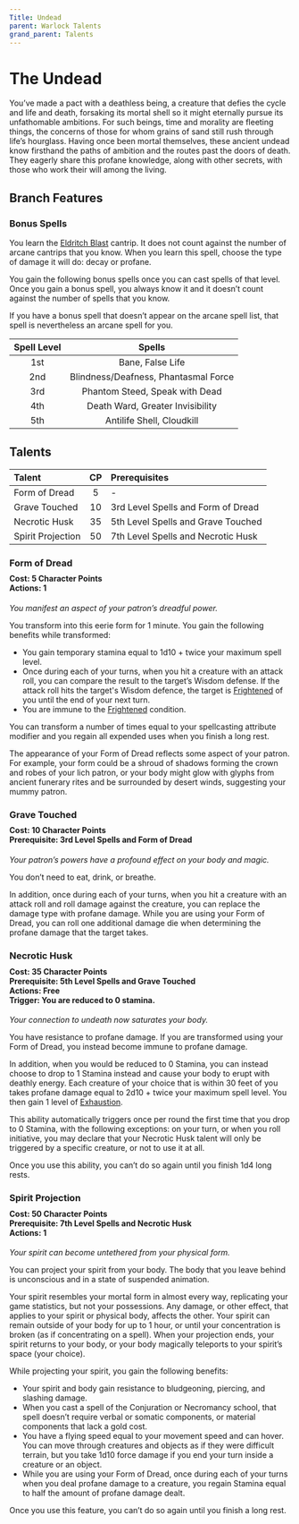 ```yaml
---
Title: Undead
parent: Warlock Talents
grand_parent: Talents
---
```


# The Undead
You’ve made a pact with a deathless being, a creature that defies the cycle and life and death, forsaking its mortal shell so it might eternally pursue its unfathomable ambitions. For such beings, time and morality are fleeting things, the concerns of those for whom grains of sand still rush through life’s hourglass. Having once been mortal themselves, these ancient undead know firsthand the paths of ambition and the routes past the doors of death. They eagerly share this profane knowledge, along with other secrets, with those who work their will among the living.

## Branch Features

### Bonus Spells
You learn the [Eldritch Blast](https://stormchaserroleplaying.com/stormchaserRPG/Spells/Cantrips/Evocation/#eldritch-blast) cantrip. It does not count against the number of arcane cantrips that you know. When you learn this spell, choose the type of damage it will do: decay or profane.

You gain the following bonus spells once you can cast spells of that level. Once you gain a bonus spell, you always know it and it doesn’t count against the number of spells that you know.

If you have a bonus spell that doesn’t appear on the arcane spell list, that spell is nevertheless an arcane spell for you.

| Spell Level | Spells |
|:-----------:|:------:|
| 1st | Bane, False Life |
| 2nd | Blindness/Deafness, Phantasmal Force |
| 3rd | Phantom Steed, Speak with Dead |
| 4th | Death Ward, Greater Invisibility |
| 5th | Antilife Shell, Cloudkill |

## Talents

| Talent | CP | Prerequisites |
|:-------|:--:|:--------------|
| Form of Dread     | 5  | - |
| Grave Touched     | 10 | 3rd Level Spells and Form of Dread |
| Necrotic Husk     | 35 | 5th Level Spells and Grave Touched |
| Spirit Projection | 50 | 7th Level Spells and Necrotic Husk |

###  Form of Dread

<div style="margin-top:-10px;"></div>

#### **Cost:** 5 Character Points<br>**Actions:** 1
*You manifest an aspect of your patron’s dreadful power.*

You transform into this eerie form for 1 minute. You gain the following benefits while transformed:

* You gain temporary stamina equal to 1d10 + twice your maximum spell level.
* Once during each of your turns, when you hit a creature with an attack roll, you can compare the result to the target’s Wisdom defense. If the attack roll hits the target's Wisdom defence, the target is [Frightened](https://stormchaserroleplaying.com/stormchaserRPG/Conditions/Frightened/) of you until the end of your next turn.
* You are immune to the [Frightened](https://stormchaserroleplaying.com/stormchaserRPG/Conditions/Frightened/) condition.

You can transform a number of times equal to your spellcasting attribute modifier and you regain all expended uses when you finish a long rest.

The appearance of your Form of Dread reflects some aspect of your patron. For example, your form could be a shroud of shadows forming the crown and robes of your lich patron, or your body might glow with glyphs from ancient funerary rites and be surrounded by desert winds, suggesting your mummy patron.

### Grave Touched

<div style="margin-top:-10px;"></div>

#### **Cost:** 10 Character Points<br>**Prerequisite:** 3rd Level Spells and Form of Dread
*Your patron’s powers have a profound effect on your body and magic.*

You don’t need to eat, drink, or breathe.

In addition, once during each of your turns, when you hit a creature with an attack roll and roll damage against the creature, you can replace the damage type with profane damage. While you are using your Form of Dread, you can roll one additional damage die when determining the profane damage that the target takes.

###  Necrotic Husk

<div style="margin-top:-10px;"></div>

#### **Cost:** 35 Character Points<br>**Prerequisite:** 5th Level Spells and Grave Touched<br>**Actions:** Free<br>**Trigger:** You are reduced to 0 stamina.
*Your connection to undeath now saturates your body.*

You have resistance to profane damage. If you are transformed using your Form of Dread, you instead become immune to profane damage.

In addition, when you would be reduced to 0 Stamina, you can instead choose to drop to 1 Stamina instead and cause your body to erupt with deathly energy. Each creature of your choice that is within 30 feet of you takes profane damage equal to 2d10 + twice your maximum spell level. You then gain 1 level of [Exhaustion](https://stormchaserroleplaying.com/stormchaserRPG/Conditions/Exhaustion/).

This ability automatically triggers once per round the first time that you drop to 0 Stamina, with the following exceptions: on your turn, or when you roll initiative, you may declare that your Necrotic Husk talent will only be triggered by a specific creature, or not to use it at all.

Once you use this ability, you can’t do so again until you finish 1d4 long rests.

### Spirit Projection

<div style="margin-top:-10px;"></div>

#### **Cost:** 50 Character Points<br>**Prerequisite:** 7th Level Spells and Necrotic Husk<br>**Actions:** 1
*Your spirit can become untethered from your physical form.*

You can project your spirit from your body. The body that you leave behind is unconscious and in a state of suspended animation.

Your spirit resembles your mortal form in almost every way, replicating your game statistics, but not your possessions. Any damage, or other effect, that applies to your spirit or physical body, affects the other. Your spirit can remain outside of your body for up to 1 hour, or until your concentration is broken (as if concentrating on a spell). When your projection ends, your spirit returns to your body, or your body magically teleports to your spirit’s space (your choice).

While projecting your spirit, you gain the following benefits:

* Your spirit and body gain resistance to bludgeoning, piercing, and slashing damage.
* When you cast a spell of the Conjuration or Necromancy school, that spell doesn’t require verbal or somatic components, or material components that lack a gold cost.
* You have a flying speed equal to your movement speed and can hover. You can move through creatures and objects as if they were difficult terrain, but you take 1d10 force damage if you end your turn inside a creature or an object.
* While you are using your Form of Dread, once during each of your turns when you deal profane damage to a creature, you regain Stamina equal to half the amount of profane damage dealt.

Once you use this feature, you can’t do so again until you finish a long rest.
